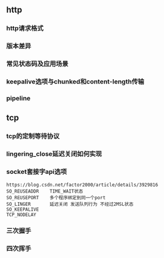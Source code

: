 
## http
### http请求格式
### 版本差异
### 常见状态码及应用场景
### keepalive选项与chunked和content-length传输
### pipeline

## tcp
### tcp的定制等待协议
### lingering_close延迟关闭如何实现
### socket套接字api选项
    https://blog.csdn.net/factor2000/article/details/3929816
    SO_REUSEADDR    TIME_WAIT状态
    SO_REUSEPORT    多个程序绑定到同一个port
    SO_LINGER       延迟关闭 发送队列行为 不经过2MSL状态
    SO_KEEPALIVE
    TCP_NODELAY
### 三次握手
### 四次挥手
